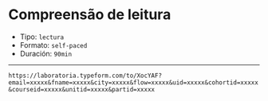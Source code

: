 # Compreensão de leitura

- Tipo: `lectura`
- Formato: `self-paced`
- Duración: `90min`

---

`https://laboratoria.typeform.com/to/XocYAF?email=xxxxx&fname=xxxxx&city=xxxxx&flow=xxxxx&uid=xxxxx&cohortid=xxxxx&courseid=xxxxx&unitid=xxxxx&partid=xxxxx`
